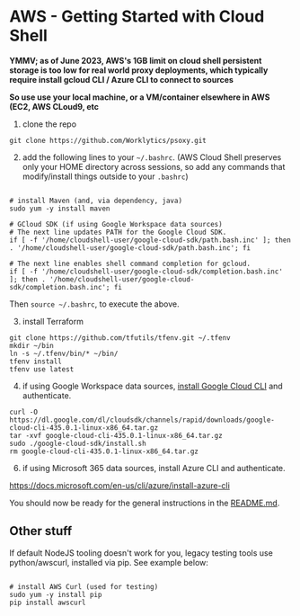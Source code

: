 # AWS - Getting Started with Cloud Shell

**YMMV; as of June 2023, AWS's 1GB limit on cloud shell persistent storage is too low for real world
proxy deployments, which typically require install gcloud CLI / Azure CLI to connect to sources**

**So use use your local machine, or a VM/container elsewhere in AWS (EC2, AWS CLoud9, etc**

1. clone the repo
```shell
git clone https://github.com/Worklytics/psoxy.git
```

2. add the following lines to your `~/.bashrc`. (AWS Cloud Shell preserves only your HOME directory across sessions, so add any commands that modify/install things outside to your `.bashrc`)
```shell

# install Maven (and, via dependency, java)
sudo yum -y install maven

# GCloud SDK (if using Google Workspace data sources)
# The next line updates PATH for the Google Cloud SDK.
if [ -f '/home/cloudshell-user/google-cloud-sdk/path.bash.inc' ]; then . '/home/cloudshell-user/google-cloud-sdk/path.bash.inc'; fi

# The next line enables shell command completion for gcloud.
if [ -f '/home/cloudshell-user/google-cloud-sdk/completion.bash.inc' ]; then . '/home/cloudshell-user/google-cloud-sdk/completion.bash.inc'; fi
```

Then `source ~/.bashrc`, to execute the above.

3. install Terraform
```shell
git clone https://github.com/tfutils/tfenv.git ~/.tfenv
mkdir ~/bin
ln -s ~/.tfenv/bin/* ~/bin/
tfenv install
tfenv use latest
```

4. if using Google Workspace data sources, [install Google Cloud CLI](https://cloud.google.com/sdk/docs/install#linux) and authenticate.
```shell
curl -O https://dl.google.com/dl/cloudsdk/channels/rapid/downloads/google-cloud-cli-435.0.1-linux-x86_64.tar.gz
tar -xvf google-cloud-cli-435.0.1-linux-x86_64.tar.gz
sudo ./google-cloud-sdk/install.sh
rm google-cloud-cli-435.0.1-linux-x86_64.tar.gz
```

6. if using Microsoft 365 data sources, install Azure CLI and authenticate.

https://docs.microsoft.com/en-us/cli/azure/install-azure-cli


You should now be ready for the general instructions in the [README.md](../../README.md).


## Other stuff

If default NodeJS tooling doesn't work for you, legacy testing tools use python/awscurl, installed
via pip. See example below:

```shell

# install AWS Curl (used for testing)
sudo yum -y install pip
pip install awscurl

```

